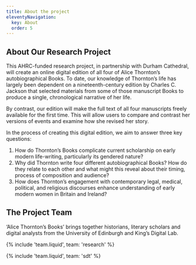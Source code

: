 ```yaml
---
title: About the project
eleventyNavigation:
  key: About
  order: 5
---
```


## About Our Research Project

This AHRC-funded research project, in partnership with Durham Cathedral, will create an online digital edition of all four of Alice Thornton’s autobiographical Books. To date, our knowledge of Thornton’s life has largely been dependent on a nineteenth-century edition by Charles C. Jackson that selected materials from some of those manuscript Books to produce a single, chronological narrative of her life.

By contrast, our edition will make the full text of all four manuscripts freely available for the first time. This will allow users to compare and contrast her versions of events and examine how she revised her story.

In the process of creating this digital edition, we aim to answer three key questions:

1. How do Thornton’s Books complicate current scholarship on early modern life-writing, particularly its gendered nature?
2. Why did Thornton write four different autobiographical Books? How do they relate to each other and what might this reveal about their timing, process of composition and audience?
3. How does Thornton’s engagement with contemporary legal, medical, political, and religious discourses enhance understanding of early modern women in Britain and Ireland?

## The Project Team

‘Alice Thornton’s Books’ brings together historians, literary scholars and digital analysts from the University of Edinburgh and King’s Digital Lab.

{% include 'team.liquid', team: 'research' %}

{% include 'team.liquid', team: 'sdt' %}

